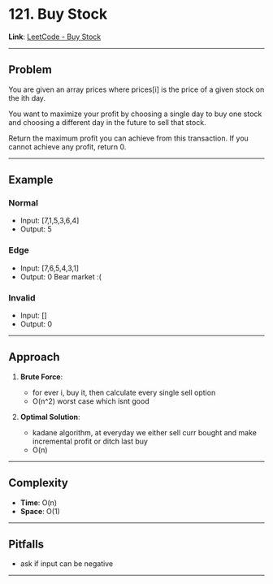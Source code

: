 # 121. Buy Stock

**Link**: [LeetCode - Buy Stock](https://leetcode.com/problems/best-time-to-buy-and-sell-stock/description/)

---

## Problem
You are given an array prices where prices[i] is the price of a given stock on the ith day.

You want to maximize your profit by choosing a single day to buy one stock and choosing a different day in the future to sell that stock.

Return the maximum profit you can achieve from this transaction. If you cannot achieve any profit, return 0.

---

## Example
### Normal
- Input: [7,1,5,3,6,4]
- Output: 5

### Edge
- Input: [7,6,5,4,3,1]
- Output: 0
Bear market :(

### Invalid
- Input: []
- Output: 0

---

## Approach
1. **Brute Force**:  
   - for ever i, buy it, then calculate every single sell option
   - O(n^2) worst case which isnt good

2. **Optimal Solution**:  
   - kadane algorithm, at everyday we either sell curr bought and make incremental profit or ditch last buy
   - O(n) 

---

## Complexity
- **Time**: O(n)  
- **Space**: O(1)  

---

## Pitfalls
- ask if input can be negative


---

